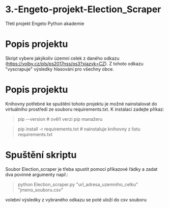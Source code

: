# 3.-Engeto-projekt-Election_Scraper
Třetí projekt Engeto Python akademie

# Popis projektu
Skript vybere jakýkoliv územní celek z daného odkazu (https://volby.cz/pls/ps2017nss/ps3?xjazyk=CZ). Z tohoto odkazu "vyscrapuje" výsledky hlasování pro všechny obce.

# Popis projektu
Knihovny potřebné ke spuštění tohoto projektu je možné nainstalovat do virtuálního prostředí ze souboru requirements.txt.
K instalaci zadejte příkaz:
> pip --version # ověří verzi pip manažeru

> pip install -r requirements.txt # nainstaluje knihovny z listu requirements.txt

# Spuštění skriptu
Soubor Election_scraper je třeba spustit pomocí příkazové řádky a zadat dva povinné argumenty
např.: 
> python Election_scraper.py "url_adresa_uzemniho_celku" "jmeno_souboru.csv"

volební výsledky z vybraného odkazu se poté uloží do csv souboru
